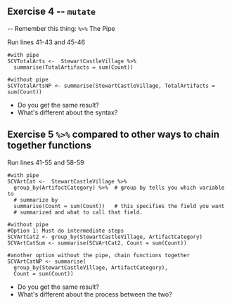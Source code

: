 ## Exercise 4 -- `mutate`



-- Remember this thing: `%>%` The Pipe


Run lines 41-43 and 45-46 
```
#with pipe
SCVTotalArts <-  StewartCastleVillage %>%  
  summarise(TotalArtifacts = sum(Count))

#without pipe
SCVTotalArtsNP <- summarise(StewartCastleVillage, TotalArtifacts = sum(Count))
```

* Do you get the same result?
* What's different about the syntax?

## Exercise 5 `%>%` compared to other ways to chain together functions
Run lines 41-55 and 58-59
```
#with pipe
SCVArtCat <-  StewartCastleVillage %>% 
  group_by(ArtifactCategory) %>%  # group by tells you which variable to 
  # summarize by
  summarise(Count = sum(Count))   # this specifies the field you want 
  # summarized and what to call that field.

#without pipe
#Option 1: Must do intermediate steps
SCVArtCat2 <- group_by(StewartCastleVillage, ArtifactCategory)
SCVArtCatSum <- summarise(SCVArtCat2, Count = sum(Count))

#another option without the pipe, chain functions together
SCVArtCatNP <- summarise(
  group_by(StewartCastleVillage, ArtifactCategory), 
  Count = sum(Count))

```
* Do you get the same result?
* What's different about the process between the two?
